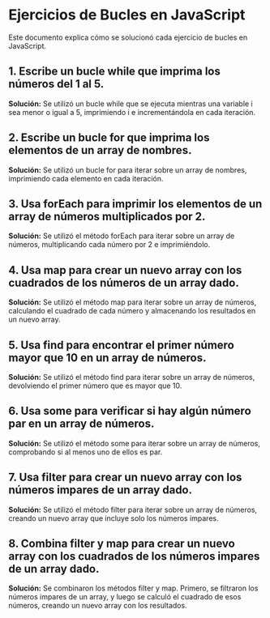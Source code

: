 # Ejercicios de Bucles en JavaScript

Este documento explica cómo se solucionó cada ejercicio de bucles en JavaScript.

## 1. Escribe un bucle while que imprima los números del 1 al 5.

**Solución:**
Se utilizó un bucle while que se ejecuta mientras una variable i sea menor o igual a 5, imprimiendo i e incrementándola en cada iteración.

## 2. Escribe un bucle for que imprima los elementos de un array de nombres.

**Solución:**
Se utilizó un bucle for para iterar sobre un array de nombres, imprimiendo cada elemento en cada iteración.

## 3. Usa forEach para imprimir los elementos de un array de números multiplicados por 2.

**Solución:**
Se utilizó el método forEach para iterar sobre un array de números, multiplicando cada número por 2 e imprimiéndolo.

## 4. Usa map para crear un nuevo array con los cuadrados de los números de un array dado.

**Solución:**
Se utilizó el método map para iterar sobre un array de números, calculando el cuadrado de cada número y almacenando los resultados en un nuevo array.

## 5. Usa find para encontrar el primer número mayor que 10 en un array de números.

**Solución:**
Se utilizó el método find para iterar sobre un array de números, devolviendo el primer número que es mayor que 10.

## 6. Usa some para verificar si hay algún número par en un array de números.

**Solución:**
Se utilizó el método some para iterar sobre un array de números, comprobando si al menos uno de ellos es par.

## 7. Usa filter para crear un nuevo array con los números impares de un array dado.

**Solución:**
Se utilizó el método filter para iterar sobre un array de números, creando un nuevo array que incluye solo los números impares.

## 8. Combina filter y map para crear un nuevo array con los cuadrados de los números impares de un array dado.

**Solución:**
Se combinaron los métodos filter y map. Primero, se filtraron los números impares de un array, y luego se calculó el cuadrado de esos números, creando un nuevo array con los resultados.
